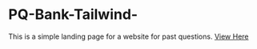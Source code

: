 # PQ-Bank-Tailwind-
This is a simple landing page for a website for past questions. [View Here](https://eniola001.github.io/PQ-Bank-Tailwind-/)
